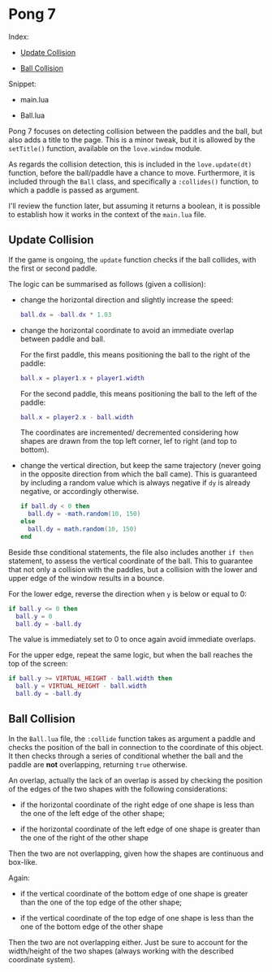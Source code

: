 # Pong 7

Index:

- [Update Collision](#update-collision)

- [Ball Collision](#ball-collision)

Snippet:

- main.lua

- Ball.lua

Pong 7 focuses on detecting collision between the paddles and the ball, but also adds a title to the page. This is a minor tweak, but it is allowed by the `setTitle()` function, available on the `love.window` module.

As regards the collision detection, this is included in the `love.update(dt)` function, before the ball/paddle have a chance to move. Furthermore, it is included through the `Ball` class, and specifically a `:collides()` function, to which a paddle is passed as argument.

I'll review the function later, but assuming it returns a boolean, it is possible to establish how it works in the context of the `main.lua` file.

## Update Collision

If the game is ongoing, the `update` function checks if the ball collides, with the first or second paddle.

The logic can be summarised as follows (given a collision):

- change the horizontal direction and slightly increase the speed:

  ```lua
  ball.dx = -ball.dx * 1.03
  ```

- change the horizontal coordinate to avoid an immediate overlap between paddle and ball.

  For the first paddle, this means positioning the ball to the right of the paddle:

  ```lua
  ball.x = player1.x + player1.width
  ```

  For the second paddle, this means positioning the ball to the left of the paddle:

  ```lua
  ball.x = player2.x - ball.width
  ```

  The coordinates are incremented/ decremented considering how shapes are drawn from the top left corner, lef to right (and top to bottom).

- change the vertical direction, but keep the same trajectory (never going in the opposite direction from which the ball came). This is guaranteed by including a random value which is always negative if `dy` is already negative, or accordingly otherwise.

  ```lua
  if ball.dy < 0 then
    ball.dy = -math.random(10, 150)
  else
    ball.dy = math.random(10, 150)
  end
  ```

Beside thse conditional statements, the file also includes another `if then` statement, to assess the vertical coordinate of the ball. This to guarantee that not only a collision with the paddles, but a collision with the lower and upper edge of the window results in a bounce.

For the lower edge, reverse the direction when `y` is below or equal to 0:

```lua
if ball.y <= 0 then
  ball.y = 0
  ball.dy = -ball.dy
```

The value is immediately set to 0 to once again avoid immediate overlaps.

For the upper edge, repeat the same logic, but when the ball reaches the top of the screen:

```lua
if ball.y >= VIRTUAL_HEIGHT - ball.width then
  ball.y = VIRTUAL_HEIGHT - ball.width
  ball.dy = -ball.dy
```

## Ball Collision

In the `Ball.lua` file, the `:collide` function takes as argument a paddle and checks the position of the ball in connection to the coordinate of this object. It then checks through a series of conditional whether the ball and the paddle are **not** overlapping, returning `true` otherwise.

An overlap, actually the lack of an overlap is assed by checking the position of the edges of the two shapes with the following considerations:

- if the horizontal coordinate of the right edge of one shape is less than the one of the left edge of the other shape;

- if the horizontal coordinate of the left edge of one shape is greater than the one of the right of the other shape

Then the two are not overlapping, given how the shapes are continuous and box-like.

Again:

- if the vertical coordinate of the bottom edge of one shape is greater than the one of the top edge of the other shape;

- if the vertical coordinate of the top edge of one shape is less than the one of the bottom edge of the other shape

Then the two are not overlapping either. Just be sure to account for the width/height of the two shapes (always working with the described coordinate system).

